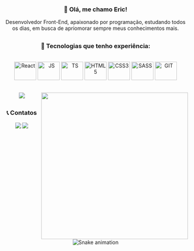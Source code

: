 <div align="center">
    
### 👋 Olá, me chamo Eric! 

Desenvolvedor Front-End, apaixonado por programação, estudando todos os dias, em busca de apriomorar sempre meus conhecimentos mais. 

##

### 🚀 Tecnologias que tenho experiência:

<div style="display: inline_block"><br>

<img align="center" title="React" alt="React" height="50" width="60" src="https://cdn.jsdelivr.net/gh/devicons/devicon/icons/react/react-original.svg" />
<img align="center" title="JS" alt="JS" height="50" width="60" src="https://cdn.jsdelivr.net/gh/devicons/devicon/icons/javascript/javascript-original.svg" />
<img align="center" title="TS" alt="TS" height="50" width="60" src="https://cdn.jsdelivr.net/gh/devicons/devicon/icons/typescript/typescript-original.svg" />
<img align="center" title="HTML5" alt="HTML5" height="50" width="60" src="https://cdn.jsdelivr.net/gh/devicons/devicon/icons/html5/html5-original.svg" />
<img align="center" title="CSS3" alt="CSS3" height="50" width="60" src="https://cdn.jsdelivr.net/gh/devicons/devicon/icons/css3/css3-original.svg" /> 
<img align="center" title="SASS" alt="SASS" height="50" width="60" src="https://cdn.jsdelivr.net/gh/devicons/devicon/icons/sass/sass-original.svg" />
<img align="center" title="GIT" alt="GIT" height="50" width="60" src="https://cdn.jsdelivr.net/gh/devicons/devicon/icons/git/git-original.svg" /> 
    
</div><br><br>

<div align="center">
    <a href="https://github.com/ericDK89"></a>
    <img align="center" src="https://github-readme-stats.vercel.app/api/top-langs/?username=ericDK89&theme=aura" />
    <img align="right" width="400" src="https://c.tenor.com/UttC4AITYR4AAAAd/full-stack-developer.gif" /> 
</div>
       
##

<div> 
    
### 📞 Contatos
    
  <a href = "mailto:ericthr42@gmail.com"><img src="https://img.shields.io/badge/Gmail-D14836?style=for-the-badge&logo=gmail&logoColor=white" target="_blank"></a>
  <a href="https://www.linkedin.com/in/eric-macedo-9b47601b1/" target="_blank"><img src="https://img.shields.io/badge/-LinkedIn-%230077B5?style=for-the-badge&logo=linkedin&logoColor=white" target="_blank"></a>  
</div>

##

![Snake animation](https://github.com/alexandresaints/alexandresaints/blob/output/github-contribution-grid-snake.svg)
</div>
